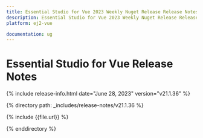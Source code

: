 ```yaml
---
title: Essential Studio for Vue 2023 Weekly Nuget Release Release Notes  
description: Essential Studio for Vue 2023 Weekly Nuget Release Release Notes   
platform: ej2-vue

documentation: ug
---
```


# Essential Studio for Vue  Release Notes  

{% include release-info.html date="June 28, 2023"  version="v21.1.36" %} 

{% directory path: _includes/release-notes/v21.1.36 %}

{% include {{file.url}} %}

{% enddirectory %}


